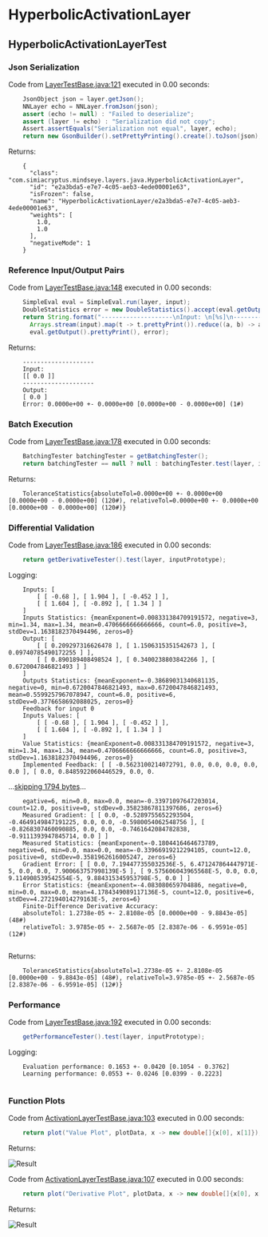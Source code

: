 # HyperbolicActivationLayer
## HyperbolicActivationLayerTest
### Json Serialization
Code from [LayerTestBase.java:121](../../../../../../../src/test/java/com/simiacryptus/mindseye/layers/LayerTestBase.java#L121) executed in 0.00 seconds: 
```java
    JsonObject json = layer.getJson();
    NNLayer echo = NNLayer.fromJson(json);
    assert (echo != null) : "Failed to deserialize";
    assert (layer != echo) : "Serialization did not copy";
    Assert.assertEquals("Serialization not equal", layer, echo);
    return new GsonBuilder().setPrettyPrinting().create().toJson(json);
```

Returns: 

```
    {
      "class": "com.simiacryptus.mindseye.layers.java.HyperbolicActivationLayer",
      "id": "e2a3bda5-e7e7-4c05-aeb3-4ede00001e63",
      "isFrozen": false,
      "name": "HyperbolicActivationLayer/e2a3bda5-e7e7-4c05-aeb3-4ede00001e63",
      "weights": [
        1.0,
        1.0
      ],
      "negativeMode": 1
    }
```



### Reference Input/Output Pairs
Code from [LayerTestBase.java:148](../../../../../../../src/test/java/com/simiacryptus/mindseye/layers/LayerTestBase.java#L148) executed in 0.00 seconds: 
```java
    SimpleEval eval = SimpleEval.run(layer, input);
    DoubleStatistics error = new DoubleStatistics().accept(eval.getOutput().add(output.scale(-1)).getData());
    return String.format("--------------------\nInput: \n[%s]\n--------------------\nOutput: \n%s\nError: %s",
      Arrays.stream(input).map(t -> t.prettyPrint()).reduce((a, b) -> a + ",\n" + b).get(),
      eval.getOutput().prettyPrint(), error);
```

Returns: 

```
    --------------------
    Input: 
    [[ 0.0 ]]
    --------------------
    Output: 
    [ 0.0 ]
    Error: 0.0000e+00 +- 0.0000e+00 [0.0000e+00 - 0.0000e+00] (1#)
```



### Batch Execution
Code from [LayerTestBase.java:178](../../../../../../../src/test/java/com/simiacryptus/mindseye/layers/LayerTestBase.java#L178) executed in 0.00 seconds: 
```java
    BatchingTester batchingTester = getBatchingTester();
    return batchingTester == null ? null : batchingTester.test(layer, inputPrototype);
```

Returns: 

```
    ToleranceStatistics{absoluteTol=0.0000e+00 +- 0.0000e+00 [0.0000e+00 - 0.0000e+00] (120#), relativeTol=0.0000e+00 +- 0.0000e+00 [0.0000e+00 - 0.0000e+00] (120#)}
```



### Differential Validation
Code from [LayerTestBase.java:186](../../../../../../../src/test/java/com/simiacryptus/mindseye/layers/LayerTestBase.java#L186) executed in 0.00 seconds: 
```java
    return getDerivativeTester().test(layer, inputPrototype);
```
Logging: 
```
    Inputs: [
    	[ [ -0.68 ], [ 1.904 ], [ -0.452 ] ],
    	[ [ 1.604 ], [ -0.892 ], [ 1.34 ] ]
    ]
    Inputs Statistics: {meanExponent=0.008331384709191572, negative=3, min=1.34, max=1.34, mean=0.4706666666666666, count=6.0, positive=3, stdDev=1.1638182370494496, zeros=0}
    Output: [
    	[ [ 0.209297316626478 ], [ 1.1506315351542673 ], [ 0.09740785490172255 ] ],
    	[ [ 0.890189408498524 ], [ 0.3400238803842266 ], [ 0.6720047846821493 ] ]
    ]
    Outputs Statistics: {meanExponent=-0.38689031340681135, negative=0, min=0.6720047846821493, max=0.6720047846821493, mean=0.5599257967078947, count=6.0, positive=6, stdDev=0.3776658692088025, zeros=0}
    Feedback for input 0
    Inputs Values: [
    	[ [ -0.68 ], [ 1.904 ], [ -0.452 ] ],
    	[ [ 1.604 ], [ -0.892 ], [ 1.34 ] ]
    ]
    Value Statistics: {meanExponent=0.008331384709191572, negative=3, min=1.34, max=1.34, mean=0.4706666666666666, count=6.0, positive=3, stdDev=1.1638182370494496, zeros=0}
    Implemented Feedback: [ [ -0.5623100214072791, 0.0, 0.0, 0.0, 0.0, 0.0 ], [ 0.0, 0.8485922060446529, 0.0, 0.
```
...[skipping 1794 bytes](etc/58.txt)...
```
    egative=6, min=0.0, max=0.0, mean=-0.33971097647203014, count=12.0, positive=0, stdDev=0.35823867811397686, zeros=6}
    Measured Gradient: [ [ 0.0, -0.5289755652293504, -0.4649149847191225, 0.0, 0.0, -0.5980054062548756 ], [ -0.8268307460090885, 0.0, 0.0, -0.7461642084782838, -0.9111393947845714, 0.0 ] ]
    Measured Statistics: {meanExponent=-0.1804416464673789, negative=6, min=0.0, max=0.0, mean=-0.33966919212294105, count=12.0, positive=0, stdDev=0.3581962616005247, zeros=6}
    Gradient Error: [ [ 0.0, 7.194477355032536E-5, 6.471247864447971E-5, 0.0, 0.0, 7.900663757998139E-5 ], [ 9.575606043965568E-5, 0.0, 0.0, 9.114908539542554E-5, 9.884315345953798E-5, 0.0 ] ]
    Error Statistics: {meanExponent=-4.083080659704886, negative=0, min=0.0, max=0.0, mean=4.1784349089117136E-5, count=12.0, positive=6, stdDev=4.272194014279163E-5, zeros=6}
    Finite-Difference Derivative Accuracy:
    absoluteTol: 1.2738e-05 +- 2.8108e-05 [0.0000e+00 - 9.8843e-05] (48#)
    relativeTol: 3.9785e-05 +- 2.5687e-05 [2.8387e-06 - 6.9591e-05] (12#)
    
```

Returns: 

```
    ToleranceStatistics{absoluteTol=1.2738e-05 +- 2.8108e-05 [0.0000e+00 - 9.8843e-05] (48#), relativeTol=3.9785e-05 +- 2.5687e-05 [2.8387e-06 - 6.9591e-05] (12#)}
```



### Performance
Code from [LayerTestBase.java:192](../../../../../../../src/test/java/com/simiacryptus/mindseye/layers/LayerTestBase.java#L192) executed in 0.00 seconds: 
```java
    getPerformanceTester().test(layer, inputPrototype);
```
Logging: 
```
    Evaluation performance: 0.1653 +- 0.0420 [0.1054 - 0.3762]
    Learning performance: 0.0553 +- 0.0246 [0.0399 - 0.2223]
    
```

### Function Plots
Code from [ActivationLayerTestBase.java:103](../../../../../../../src/test/java/com/simiacryptus/mindseye/layers/java/ActivationLayerTestBase.java#L103) executed in 0.00 seconds: 
```java
    return plot("Value Plot", plotData, x -> new double[]{x[0], x[1]});
```

Returns: 

![Result](etc/test.22.png)



Code from [ActivationLayerTestBase.java:107](../../../../../../../src/test/java/com/simiacryptus/mindseye/layers/java/ActivationLayerTestBase.java#L107) executed in 0.00 seconds: 
```java
    return plot("Derivative Plot", plotData, x -> new double[]{x[0], x[2]});
```

Returns: 

![Result](etc/test.23.png)



